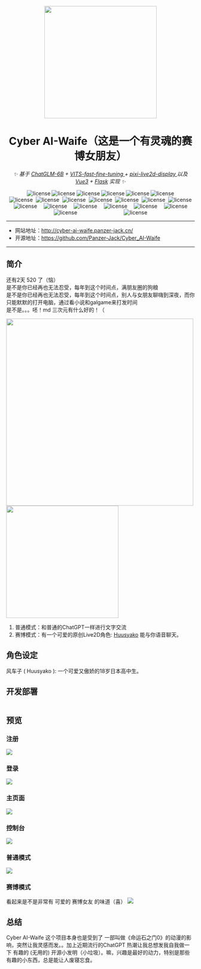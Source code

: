 
<div align="center">

<p align="center">
    <img src="https://github.com/Panzer-Jack/Cyber_AI-Waife/assets/81006731/2ca099e3-a42f-4a96-a82e-5ef53a2fd5ba" alt="" width="300px">
</p>

<h1> Cyber AI-Waife（这是一个有灵魂的赛博女朋友）</h1>
    
_✨ 基于 [ChatGLM-6B](https://github.com/THUDM/ChatGLM-6B) + [VITS-fast-fine-tuning
](https://github.com/Plachtaa/VITS-fast-fine-tuning) + [pixi-live2d-display
](https://github.com/Panzer-Jack/pixi-live2d-display) 以及 [Vue3]() + [Flask]()  实现 ✨_  
    
    
</div>  

<div align="center">
    <div style="width: 400px; display: flex; justify-content: space-evenly;">
        <img src="https://img.shields.io/badge/PyQT5--blue" alt="license">
        <img src="https://img.shields.io/badge/Flask--blue" alt="license">
        <img src="https://img.shields.io/badge/Vue3--blue" alt="license">
        <img src="https://img.shields.io/badge/MySQL--blue" alt="license" >
        <img src="https://img.shields.io/badge/Redis--blue" alt="license">
        <img src="https://img.shields.io/badge/Nginx--blue" alt="license">
    </div>
</div>

<div align="center" style="display: flex; justify-content: space-around;">
    <div style="width: 600px; display: flex; justify-content: space-evenly;">
        <img src="https://img.shields.io/badge/WebSocket--g" alt="license">
        <img src="https://img.shields.io/badge/WebRTC--g" alt="license">
        <img src="https://img.shields.io/badge/JWT--g" alt="license">
        <img src="https://img.shields.io/badge/Restful API--g" alt="license">
        <img src="https://img.shields.io/badge/Flask_mail--g" alt="license">
        <img src="https://img.shields.io/badge/Flask sqlalchemy--g" alt="license">
        <img src="https://img.shields.io/badge/Flask cors--g" alt="license">
    </div>
</div>

<div align="center" style="display: flex; justify-content: space-around;">
    <div style="width: 500px; display: flex; justify-content: space-evenly;">
        <img src="https://img.shields.io/badge/Vuex--g" alt="license">
        <img src="https://img.shields.io/badge/Less--g" alt="license">
        <img src="https://img.shields.io/badge/Element_Plus--g" alt="license">
        <img src="https://img.shields.io/badge/socket.io_client--g" alt="license">
        <img src="https://img.shields.io/badge/vue_router--g" alt="license">
        <img src="https://img.shields.io/badge/qs--g" alt="license">
    </div>
</div>

<div align="center" style="display: flex; justify-content: space-around;">
    <div style="width: 500px; display: flex; justify-content: space-evenly;">
        <img src="https://img.shields.io/badge/ChatGLM--red" alt="license">
        <img src="https://img.shields.io/badge/VITS--red" alt="license">
    </div>
</div>

---

- 网站地址：http://cyber-ai-waife.panzer-jack.cn/
- 开源地址：https://github.com/Panzer-Jack/Cyber_AI-Waife

---

## 简介

还有2天 520 了（恼）<br />
是不是你已经再也无法忍受，每年到这个时间点，满朋友圈的狗粮 <br />
是不是你已经再也无法忍受，每年到这个时间点，别人与女朋友聊嗨到深夜，而你只能默默的打开电脑，通过看小说和galgame来打发时间 <br />
是不是。。。呸！md 三次元有什么好的！（ <br />

<img src="https://github.com/Panzer-Jack/Cyber_AI-Waife/assets/81006731/ac80edfa-c681-4f01-a59e-48b5804ff253" height=500>

<img src="https://pic2.imgdb.cn/item/6466012e0d2dde57773f4754.jpg" height=300>

1. 普通模式：和普通的ChatGPT一样进行文字交流
2. 赛博模式：有一个可爱的原创Live2D角色: [Huusyako](http://localhost:4000/2021/09/13/Live2D%E5%A4%84%E5%A5%B3%E4%BD%9C-%E9%A3%8E%E8%BD%A6%E5%AD%90/) 能与你语音聊天。


## 角色设定

风车子 ( Huusyako ): 一个可爱又傲娇的18岁日本高中生。


## 开发部署

```

```

## 预览
### 注册
<img src="https://pic2.imgdb.cn/item/64660a760d2dde577749fbc9.jpg">

### 登录
<img src="https://pic2.imgdb.cn/item/64660a760d2dde577749fb9c.jpg">

### 主页面
<img src="https://pic2.imgdb.cn/item/64660a770d2dde577749fd1b.jpg">

### 控制台
<img src="https://pic2.imgdb.cn/item/64660a770d2dde577749fcd9.jpg">

### 普通模式
<img src="https://pic2.imgdb.cn/item/64660ae60d2dde57774a71f4.jpg">

### 赛博模式
看起来是不是非常有 可爱的 赛博女友 的味道（喜）
<img src="https://pic2.imgdb.cn/item/64660a770d2dde577749fc00.jpg">

## 总结
Cyber AI-Waife 这个项目本身也是受到了 一部叫做《命运石之门0》的动漫的影响，突然让我灵感而发。。加上近期流行的ChatGPT 热潮让我总想发我自我做一下 有趣的 (无用的) 开源小发明（小垃圾）。嘛，兴趣是最好的动力，特别是那些有趣的小东西，总是能让人废寝忘食。
